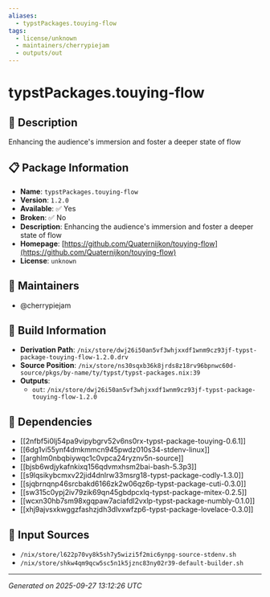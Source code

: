 ```yaml
---
aliases:
  - typstPackages.touying-flow
tags:
  - license/unknown
  - maintainers/cherrypiejam
  - outputs/out
---
```


# typstPackages.touying-flow

## 📝 Description

Enhancing the audience's immersion and foster a deeper state of flow

## 📋 Package Information

- **Name**: `typstPackages.touying-flow`
- **Version**: `1.2.0`
- **Available**: ✅ Yes
- **Broken**: ✅ No
- **Description**: Enhancing the audience's immersion and foster a deeper state of flow
- **Homepage**: [https://github.com/Quaternijkon/touying-flow](https://github.com/Quaternijkon/touying-flow)
- **License**: `unknown`
## 👥 Maintainers

- @cherrypiejam


## 🔧 Build Information

- **Derivation Path**: `/nix/store/dwj26i50an5vf3whjxxdf1wnm9cz93jf-typst-package-touying-flow-1.2.0.drv`
- **Source Position**: `/nix/store/ns30sqxb36k8jrds8z18rv96bpnwc60d-source/pkgs/by-name/ty/typst/typst-packages.nix:39`
- **Outputs**:
  - `out`:  `/nix/store/dwj26i50an5vf3whjxxdf1wnm9cz93jf-typst-package-touying-flow-1.2.0`

## 🔗 Dependencies

- [[2nfbf5i0lj54pa9vipybgrv52v6ns0rx-typst-package-touying-0.6.1]]
- [[6dg1vi55ynf4dmkmmcn945pwdz010s34-stdenv-linux]]
- [[arghlm0nbqbiywqc1c0vpca24ryznv5n-source]]
- [[bjsb6wdjykafnkixq156qdvmxhsm2bai-bash-5.3p3]]
- [[s9lqsikybcmxv22jid4dnlrw33msrg18-typst-package-codly-1.3.0]]
- [[sjqbrnqnp46srcbakd6166zk2w06qz6p-typst-package-cuti-0.3.0]]
- [[sw315c0ypj2iv79zik69qn45gbdpcxlq-typst-package-mitex-0.2.5]]
- [[wcxn30hb7sm98xgqpaw7aciafdl2vxlp-typst-package-numbly-0.1.0]]
- [[xhj9ajvsxkwggzfashzjdh3dlvxwfzp6-typst-package-lovelace-0.3.0]]

## 📁 Input Sources

- `/nix/store/l622p70vy8k5sh7y5wizi5f2mic6ynpg-source-stdenv.sh`
- `/nix/store/shkw4qm9qcw5sc5n1k5jznc83ny02r39-default-builder.sh`

---
*Generated on 2025-09-27 13:12:26 UTC*
